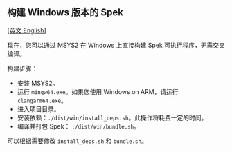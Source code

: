 ## 构建 Windows 版本的 Spek

[[英文 English]](./README.md)

现在，您可以通过 MSYS2 在 Windows 上直接构建 Spek 可执行程序，无需交叉编译。

构建步骤：
* 安装 [MSYS2](https://www.msys2.org)。
* 运行 `mingw64.exe`。如果您使用 Windows on ARM，请运行 `clangarm64.exe`。
* 进入项目目录。
* 安装依赖：`./dist/win/install_deps.sh`。此操作将耗费一定的时间。
* 编译并打包 Spek： `./dist/win/bundle.sh`。

可以根据需要修改 `install_deps.sh` 和 `bundle.sh`。
